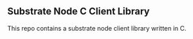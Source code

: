 ## Substrate Node C Client Library
This repo contains a substrate node client library written in C.
